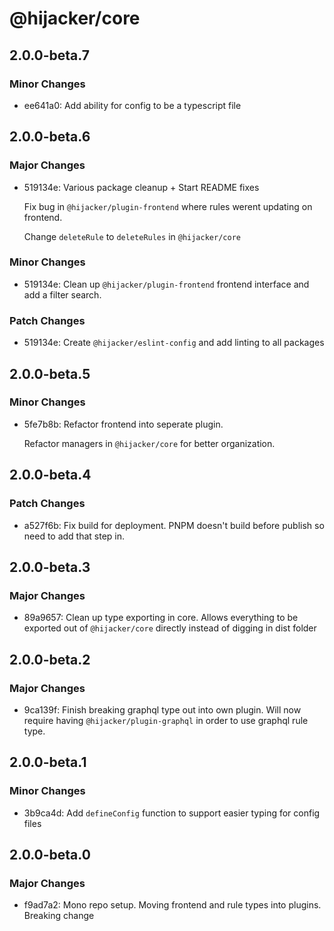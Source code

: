 # @hijacker/core

## 2.0.0-beta.7

### Minor Changes

- ee641a0: Add ability for config to be a typescript file

## 2.0.0-beta.6

### Major Changes

- 519134e: Various package cleanup + Start README fixes

  Fix bug in `@hijacker/plugin-frontend` where rules werent updating on frontend.

  Change `deleteRule` to `deleteRules` in `@hijacker/core`

### Minor Changes

- 519134e: Clean up `@hijacker/plugin-frontend` frontend interface and add a filter search.

### Patch Changes

- 519134e: Create `@hijacker/eslint-config` and add linting to all packages

## 2.0.0-beta.5

### Minor Changes

- 5fe7b8b: Refactor frontend into seperate plugin.

  Refactor managers in `@hijacker/core` for better organization.

## 2.0.0-beta.4

### Patch Changes

- a527f6b: Fix build for deployment. PNPM doesn't build before publish so need to add that step in.

## 2.0.0-beta.3

### Major Changes

- 89a9657: Clean up type exporting in core. Allows everything to be exported out of `@hijacker/core` directly instead of digging in dist folder

## 2.0.0-beta.2

### Major Changes

- 9ca139f: Finish breaking graphql type out into own plugin. Will now require having `@hijacker/plugin-graphql` in order to use graphql rule type.

## 2.0.0-beta.1

### Minor Changes

- 3b9ca4d: Add `defineConfig` function to support easier typing for config files

## 2.0.0-beta.0

### Major Changes

- f9ad7a2: Mono repo setup. Moving frontend and rule types into plugins. Breaking change
